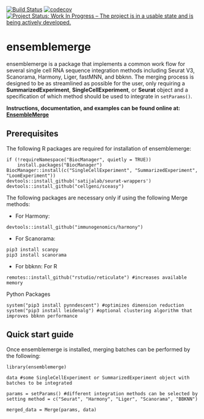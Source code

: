 [![Build Status](https://travis-ci.com/erikjskie/ensemblemerge.svg?token=TzArZ5EDidamcqdAtCie&branch=main)](https://travis-ci.com/github/erikjskie/ensemblemerge)
[![codecov](https://codecov.io/gh/erikjskie/ensemblemerge/branch/main/graph/badge.svg?token=J1H0OAEQ5S)](https://codecov.io/gh/erikjskie/ensemblemerge)
[![Project Status: Work In Progress – The project is in a usable state and is being actively developed.](https://www.repostatus.org/badges/latest/wip.svg)](https://www.repostatus.org/#wip)
# ensemblemerge
ensemblemerge is a package that implements a common work flow for several single cell RNA sequence integration methods including Seurat V3, Scanorama, Harmony, Liger, fastMNN, and bbknn. The merging process is designed to be as streamlined as possible for the user, only requiring a **SummarizedExperiment**, **SingleCellExperiment**, or **Seurat** object and a specification of which method should be used to integrate in `setParams()`.

**Instructions, documentation, and examples can be found online at: [EnsembleMerge](https://erikjskie.github.io/packages/ensemblemerge/)**

## Prerequisites
The following R packages are required for installation of ensemblemerge:

```{R}
if (!requireNamespace("BiocManager", quietly = TRUE))
    install.packages("BiocManager")
BiocManager::install(c("SingleCellExperiment", "SummarizedExperiment", "LoomExperiment"))
devtools::install_github('satijalab/seurat-wrappers')
devtools::install_github("cellgeni/sceasy")
```

The following packages are necessary only if using the following Merge methods:
  * For Harmony:
  ```{R}
  devtools::install_github("immunogenomics/harmony")
  ```
  * For Scanorama:
  ```{Python}
  pip3 install scanpy
  pip3 install scanorama
  ```
  * For bbknn:
  For R
  ```{R}
  remotes::install_github("rstudio/reticulate") #increases available memory
  ```
  Python Packages
  ```{Python}
  system("pip3 install pynndescent") #optimizes dimension reduction
  system("pip3 install leidenalg") #optional clustering algorithm that improves bbknn performance
  ```
## Quick start guide

Once ensemblemerge is installed, merging batches can be performed by the following:

```{R}
library(ensemblemerge)

data #some SingleCellExperiment or SummarizedExperiment object with batches to be integrated

params = setParams() #different integration methods can be selected by setting method = c("Seurat", "Harmony", "Liger", "Scanorama", "BBKNN")

merged_data = Merge(params, data)
```
